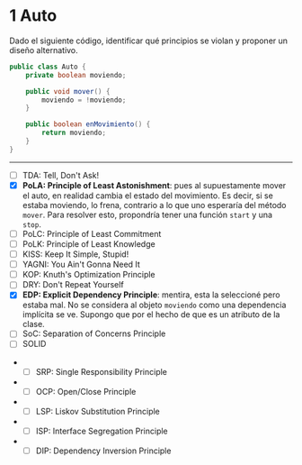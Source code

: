 # 1 Auto

Dado el siguiente código, identificar qué principios se violan y proponer un diseño alternativo.

```Java
public class Auto {
    private boolean moviendo;

    public void mover() {
        moviendo = !moviendo;
    }

    public boolean enMovimiento() {
        return moviendo;
    }
}
```

---

- [ ] TDA: Tell, Don't Ask!
- [x] **PoLA: Principle of Least Astonishment**: pues al supuestamente mover el auto, en realidad cambia el estado del movimiento. Es decir, si se estaba moviendo, lo frena, contrario a lo que uno esperaría del método `mover`. Para resolver esto, propondría tener una función `start` y una `stop`.
- [ ] PoLC: Principle of Least Commitment
- [ ] PoLK: Principle of Least Knowledge
- [ ] KISS: Keep It Simple, Stupid!
- [ ] YAGNI: You Ain't Gonna Need It
- [ ] KOP: Knuth's Optimization Principle
- [ ] DRY: Don't Repeat Yourself
- [x] **EDP: Explicit Dependency Principle**: mentira, esta la seleccioné pero estaba mal. No se considera al objeto `moviendo` como una dependencia implícita se ve. Supongo que por el hecho de que es un atributo de la clase.
- [ ] SoC: Separation of Concerns Principle
- [ ] SOLID
- - [ ] SRP: Single Responsibility Principle
- - [ ] OCP: Open/Close Principle
- - [ ] LSP: Liskov Substitution Principle
- - [ ] ISP: Interface Segregation Principle
- - [ ] DIP: Dependency Inversion Principle
